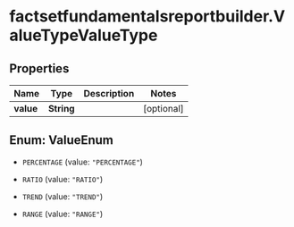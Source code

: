 # factsetfundamentalsreportbuilder.ValueTypeValueType

## Properties

Name | Type | Description | Notes
------------ | ------------- | ------------- | -------------
**value** | **String** |  | [optional] 



## Enum: ValueEnum


* `PERCENTAGE` (value: `"PERCENTAGE"`)

* `RATIO` (value: `"RATIO"`)

* `TREND` (value: `"TREND"`)

* `RANGE` (value: `"RANGE"`)





